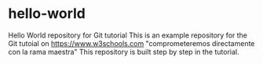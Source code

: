 # hello-world
Hello World repository for Git tutorial
This is an example repository for the Git tutoial on https://www.w3schools.com
"comprometeremos directamente con la rama maestra"
This repository is built step by step in the tutorial.
